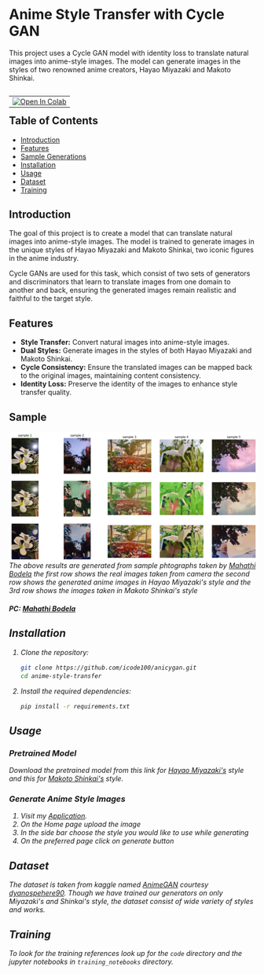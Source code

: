 # Anime Style Transfer with Cycle GAN

This project uses a Cycle GAN model with identity loss to translate natural images into anime-style images. The model can generate images in the styles of two renowned anime creators, Hayao Miyazaki and Makoto Shinkai.

<table align="left">
  <td>
    <a href="https://www.kaggle.com/code/mightywarrior001/anicygan/" target="_parent"><img src="https://kaggle.com/static/images/open-in-kaggle.svg" alt="Open In Colab"/></a>
  </td>
</table>

<br>

## Table of Contents

- [Introduction](#introduction)
- [Features](#features)
- [Sample Generations](#sample)
- [Installation](#installation)
- [Usage](#usage)
- [Dataset](#dataset)
- [Training](#training)


## Introduction

The goal of this project is to create a model that can translate natural images into anime-style images. The model is trained to generate images in the unique styles of Hayao Miyazaki and Makoto Shinkai, two iconic figures in the anime industry. 

Cycle GANs are used for this task, which consist of two sets of generators and discriminators that learn to translate images from one domain to another and back, ensuring the generated images remain realistic and faithful to the target style.

## Features

- **Style Transfer:** Convert natural images into anime-style images.
- **Dual Styles:** Generate images in the styles of both Hayao Miyazaki and Makoto Shinkai.
- **Cycle Consistency:** Ensure the translated images can be mapped back to the original images, maintaining content consistency.
- **Identity Loss:** Preserve the identity of the images to enhance style transfer quality.

## Sample

![phto sample](https://github.com/icode100/AniCyGAN/blob/main/__results__/combined.png)
<i>The above results are generated from sample phtographs taken by [Mahathi Bodela](https://github.com/mahathibodela) the first row shows the real images taken from camera the second row shows the generated anime images in Hayao Miyazaki's style and the 3rd row shows the images taken in Makoto Shinkai's style<i>
#### PC: [Mahathi Bodela](https://github.com/mahathibodela)


## Installation

1. Clone the repository:
   ```bash
   git clone https://github.com/icode100/anicygan.git
   cd anime-style-transfer
   ```

2. Install the required dependencies:
   ```bash
   pip install -r requirements.txt
   ```

## Usage

### Pretrained Model

Download the pretrained model from this link for [Hayao Miyazaki's](https://github.com/icode100/AniCyGAN/blob/main/AnimeGAN/checkpoints/Hayao/gen_animation.pth) style and this for [Makoto Shinkai's](https://github.com/icode100/AniCyGAN/blob/main/AnimeGAN/checkpoints/Shinkai/gen_animation.pth) style.

### Generate Anime Style Images

1. Visit my [Application](https://anicygan.streamlit.app/).
2. On the Home page upload the image
3. In the side bar choose the style you would like to use while generating 
4. On the preferred page click on generate button 

## Dataset

The dataset is taken from kaggle named [AnimeGAN](https://www.kaggle.com/datasets/dysonsphere90/animegan) *courtesy [dyanospehere90](https://www.kaggle.com/dysonsphere90/)*. Though we have trained our generators on only Miyazaki's and Shinkai's style, the dataset consist of wide variety of styles and works.

## Training

To look for the training references look up for the `code` directory and the jupyter notebooks in `training_notebooks` directory. 

